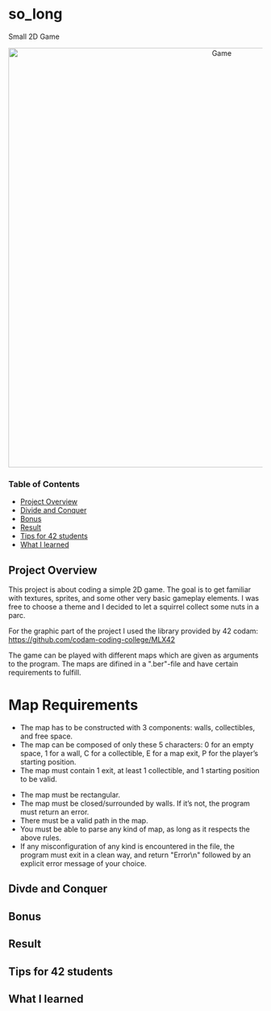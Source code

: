 # so_long
Small 2D Game

<div align="center">
<img width="830" alt="Game" src="https://user-images.githubusercontent.com/114035440/213333013-8745d1f6-42f9-41f8-9192-8cc0cd2e8d19.png">
</div>

### Table of Contents

* [Project Overview](#projectoverview)
* [Divide and Conquer](#divide-and-conquer)
* [Bonus](#bonus)
* [Result](#result)
* [Tips for 42 students](#tips-for-42-students)
* [What I learned](#what-i-learned)

## Project Overview
This project is about coding a simple 2D game. The goal is to get familiar with textures, sprites, and some other very basic gameplay elements.
I was free to choose a theme and I decided to let a squirrel collect some nuts in a parc.

For the graphic part of the project I used the library provided by 42 codam: https://github.com/codam-coding-college/MLX42

The game can be played with different maps which are given as arguments to the program. The maps are difined in a ".ber"-file and have certain requirements to fulfill.  

# Map Requirements 
* The map has to be constructed with 3 components: walls, collectibles, and free space.
* The map can be composed of only these 5 characters: 
    0 for an empty space,
    1 for a wall,
    C for a collectible,
    E for a map exit,
    P for the player’s starting position.
* The map must contain 1 exit, at least 1 collectible, and 1 starting position to be valid.
+ The map must be rectangular.
+ The map must be closed/surrounded by walls. If it’s not, the program must return an error.
+ There must be a valid path in the map.
+ You must be able to parse any kind of map, as long as it respects the above rules.
+ If any misconfiguration of any kind is encountered in the file, the program must exit in a clean way, and return "Error\n" followed by an explicit error   message of your choice.

## Divde and Conquer 

## Bonus 

## Result 

## Tips for 42 students 

## What I learned 
